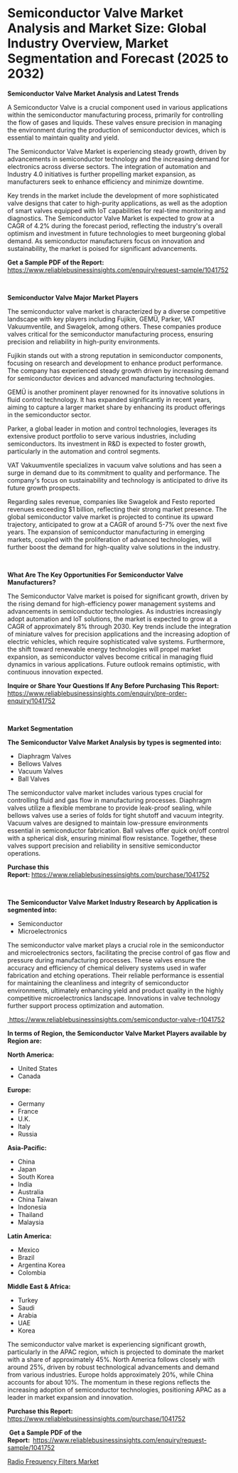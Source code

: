 <p><h1>Semiconductor Valve Market Analysis and Market Size: Global Industry Overview, Market Segmentation and Forecast (2025 to 2032)</h1></p><p><strong>Semiconductor Valve Market Analysis and Latest Trends</strong></p>
<p><p>A Semiconductor Valve is a crucial component used in various applications within the semiconductor manufacturing process, primarily for controlling the flow of gases and liquids. These valves ensure precision in managing the environment during the production of semiconductor devices, which is essential to maintain quality and yield.</p><p>The Semiconductor Valve Market is experiencing steady growth, driven by advancements in semiconductor technology and the increasing demand for electronics across diverse sectors. The integration of automation and Industry 4.0 initiatives is further propelling market expansion, as manufacturers seek to enhance efficiency and minimize downtime. </p><p>Key trends in the market include the development of more sophisticated valve designs that cater to high-purity applications, as well as the adoption of smart valves equipped with IoT capabilities for real-time monitoring and diagnostics. The Semiconductor Valve Market is expected to grow at a CAGR of 4.2% during the forecast period, reflecting the industry's overall optimism and investment in future technologies to meet burgeoning global demand. As semiconductor manufacturers focus on innovation and sustainability, the market is poised for significant advancements.</p></p>
<p><strong>Get a Sample PDF of the Report:&nbsp;</strong> <a href="https://www.reliablebusinessinsights.com/enquiry/request-sample/1041752?utm_campaign=2132&utm_medium=2&utm_source=Github&utm_content=ia&utm_term=10022025&utm_id=semiconductor-valve">https://www.reliablebusinessinsights.com/enquiry/request-sample/1041752</a></p>
<p>&nbsp;</p>
<p><strong>Semiconductor Valve Major Market Players</strong></p>
<p><p>The semiconductor valve market is characterized by a diverse competitive landscape with key players including Fujikin, GEMÜ, Parker, VAT Vakuumventile, and Swagelok, among others. These companies produce valves critical for the semiconductor manufacturing process, ensuring precision and reliability in high-purity environments.</p><p>Fujikin stands out with a strong reputation in semiconductor components, focusing on research and development to enhance product performance. The company has experienced steady growth driven by increasing demand for semiconductor devices and advanced manufacturing technologies.</p><p>GEMÜ is another prominent player renowned for its innovative solutions in fluid control technology. It has expanded significantly in recent years, aiming to capture a larger market share by enhancing its product offerings in the semiconductor sector.</p><p>Parker, a global leader in motion and control technologies, leverages its extensive product portfolio to serve various industries, including semiconductors. Its investment in R&D is expected to foster growth, particularly in the automation and control segments.</p><p>VAT Vakuumventile specializes in vacuum valve solutions and has seen a surge in demand due to its commitment to quality and performance. The company's focus on sustainability and technology is anticipated to drive its future growth prospects.</p><p>Regarding sales revenue, companies like Swagelok and Festo reported revenues exceeding $1 billion, reflecting their strong market presence. The global semiconductor valve market is projected to continue its upward trajectory, anticipated to grow at a CAGR of around 5-7% over the next five years. The expansion of semiconductor manufacturing in emerging markets, coupled with the proliferation of advanced technologies, will further boost the demand for high-quality valve solutions in the industry.</p></p>
<p>&nbsp;</p>
<p><strong>What Are The Key Opportunities For Semiconductor Valve Manufacturers?</strong></p>
<p><p>The Semiconductor Valve market is poised for significant growth, driven by the rising demand for high-efficiency power management systems and advancements in semiconductor technologies. As industries increasingly adopt automation and IoT solutions, the market is expected to grow at a CAGR of approximately 8% through 2030. Key trends include the integration of miniature valves for precision applications and the increasing adoption of electric vehicles, which require sophisticated valve systems. Furthermore, the shift toward renewable energy technologies will propel market expansion, as semiconductor valves become critical in managing fluid dynamics in various applications. Future outlook remains optimistic, with continuous innovation expected.</p></p>
<p><strong>Inquire or Share Your Questions If Any Before Purchasing This Report:</strong> <a href="https://www.reliablebusinessinsights.com/enquiry/pre-order-enquiry/1041752?utm_campaign=2132&utm_medium=2&utm_source=Github&utm_content=ia&utm_term=10022025&utm_id=semiconductor-valve">https://www.reliablebusinessinsights.com/enquiry/pre-order-enquiry/1041752</a></p>
<p>&nbsp;</p>
<p><strong>Market Segmentation</strong></p>
<p><strong>The Semiconductor Valve Market Analysis by types is segmented into:</strong></p>
<p><ul><li>Diaphragm Valves</li><li>Bellows Valves</li><li>Vacuum Valves</li><li>Ball Valves</li></ul></p>
<p><p>The semiconductor valve market includes various types crucial for controlling fluid and gas flow in manufacturing processes. Diaphragm valves utilize a flexible membrane to provide leak-proof sealing, while bellows valves use a series of folds for tight shutoff and vacuum integrity. Vacuum valves are designed to maintain low-pressure environments essential in semiconductor fabrication. Ball valves offer quick on/off control with a spherical disk, ensuring minimal flow resistance. Together, these valves support precision and reliability in sensitive semiconductor operations.</p></p>
<p><strong>Purchase this Report:&nbsp;</strong><a href="https://www.reliablebusinessinsights.com/purchase/1041752?utm_campaign=2132&utm_medium=2&utm_source=Github&utm_content=ia&utm_term=10022025&utm_id=semiconductor-valve">https://www.reliablebusinessinsights.com/purchase/1041752</a></p>
<p>&nbsp;</p>
<p><strong>The Semiconductor Valve Market Industry Research by Application is segmented into:</strong></p>
<p><ul><li>Semiconductor</li><li>Microelectronics</li></ul></p>
<p><p>The semiconductor valve market plays a crucial role in the semiconductor and microelectronics sectors, facilitating the precise control of gas flow and pressure during manufacturing processes. These valves ensure the accuracy and efficiency of chemical delivery systems used in wafer fabrication and etching operations. Their reliable performance is essential for maintaining the cleanliness and integrity of semiconductor environments, ultimately enhancing yield and product quality in the highly competitive microelectronics landscape. Innovations in valve technology further support process optimization and automation.</p></p>
<p><a href="https://www.reliablebusinessinsights.com/semiconductor-valve-r1041752?utm_campaign=2132&utm_medium=2&utm_source=Github&utm_content=ia&utm_term=10022025&utm_id=semiconductor-valve">&nbsp;https://www.reliablebusinessinsights.com/semiconductor-valve-r1041752</a></p>
<p><strong>In terms of Region, the Semiconductor Valve Market Players available by Region are:</strong></p>
<p>
    <p> <strong> North America: </strong>
        <ul>
            <li>United States</li>
            <li>Canada</li>
        </ul>
        </p> 
    <p> <strong> Europe: </strong>
        <ul>
            <li>Germany</li>
            <li>France</li>
            <li>U.K.</li>
            <li>Italy</li>
            <li>Russia</li>
        </ul>
        </p> 
    <p> <strong> Asia-Pacific: </strong>
        <ul>
            <li>China</li>
            <li>Japan</li>
            <li>South Korea</li>
            <li>India</li>
            <li>Australia</li>
            <li>China Taiwan</li>
            <li>Indonesia</li>
            <li>Thailand</li>
            <li>Malaysia</li>
        </ul>
        </p> 
    <p> <strong> Latin America: </strong>
        <ul>
            <li>Mexico</li>
            <li>Brazil</li>
            <li>Argentina Korea</li>
            <li>Colombia</li>
        </ul>
        </p> 
    <p> <strong> Middle East & Africa: </strong>
        <ul>
            <li>Turkey</li>
            <li>Saudi</li>
            <li>Arabia</li>
            <li>UAE</li>
            <li>Korea</li>
        </ul>
    </p>
    </p>
<p><p>The semiconductor valve market is experiencing significant growth, particularly in the APAC region, which is projected to dominate the market with a share of approximately 45%. North America follows closely with around 25%, driven by robust technological advancements and demand from various industries. Europe holds approximately 20%, while China accounts for about 10%. The momentum in these regions reflects the increasing adoption of semiconductor technologies, positioning APAC as a leader in market expansion and innovation.</p></p>
<p><strong>Purchase this Report: </strong><a href="https://www.reliablebusinessinsights.com/purchase/1041752?utm_campaign=2132&utm_medium=2&utm_source=Github&utm_content=ia&utm_term=10022025&utm_id=semiconductor-valve">https://www.reliablebusinessinsights.com/purchase/1041752</a></p>
<p>&nbsp;<strong>Get a Sample PDF of the Report:&nbsp;&nbsp;</strong><a href="https://www.reliablebusinessinsights.com/enquiry/request-sample/1041752?utm_campaign=2132&utm_medium=2&utm_source=Github&utm_content=ia&utm_term=10022025&utm_id=semiconductor-valve">https://www.reliablebusinessinsights.com/enquiry/request-sample/1041752</a></p>
<p><strong></strong></p>
<p><p><a href="https://github.com/shondapmbau/Market-Research-Report-List-1/blob/main/radio-frequency-filters-market.md?utm_campaign=2132&utm_medium=2&utm_source=Github&utm_content=ia&utm_term=10022025&utm_id=semiconductor-valve">Radio Frequency Filters Market</a></p></p>
